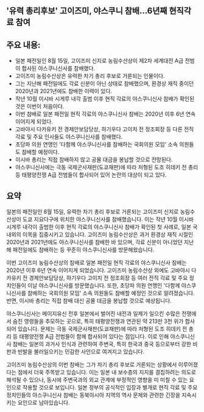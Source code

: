 ## '유력 총리후보' 고이즈미, 야스쿠니 참배…6년째 현직각료 참여

## 주요 내용:
*   일본 패전일인 8월 15일, 고이즈미 신지로 농림수산상이 제2차 세계대전 A급 전범이 합사된 야스쿠니신사를 참배했다.
*   고이즈미 농림수산상은 유력한 차기 총리 후보로 거론되는 인물이다.
*   그는 지난해 패전일에도 각료 신분이 아닌 상태로 참배했으며, 환경상 재직 중이던 2020년과 2021년에도 참배한 이력이 있다.
*   작년 10월 이시바 시게루 내각 출범 이후 현직 각료의 야스쿠니신사 참배가 확인된 것은 이번이 처음이다.
*   이번 참배로 일본 패전일 현직 각료의 야스쿠니신사 참배는 2020년 이후 6년 연속 이어지게 되었다.
*   고바야시 다카유키 전 경제안보담당상, 하기우다 고이치 전 정조회장 등 다른 전직 각료 및 주요 인사들도 야스쿠니신사를 참배했다.
*   초당파 의원 연맹인 '다함께 야스쿠니신사를 참배하는 국회의원 모임' 소속 의원들도 참배할 예정이다.
*   이시바 총리는 직접 참배하지 않고 공물 대금을 봉납할 것으로 전망된다.
*   야스쿠니신사에는 극동 국제군사재판(도쿄재판)에 따라 처형된 도조 히데키 전 총리 등 태평양전쟁 A급 전범들이 합사되어 있어 논란의 대상이 되고 있다.

## 요약

일본의 패전일인 8월 15일, 유력한 차기 총리 후보로 거론되는 고이즈미 신지로 농림수산상이 도쿄 지요다구에 위치한 야스쿠니신사를 참배했습니다. 이는 작년 10월 이시바 시게루 내각이 출범한 이후 현직 각료의 야스쿠니신사 참배가 확인된 첫 사례로, 일본 국내외의 이목을 집중시키고 있습니다. 고이즈미 농림수산상은 과거 환경상 재직 시절인 2020년과 2021년에도 야스쿠니신사를 참배한 바 있으며, 각료 신분이 아니었던 지난해 패전일에도 참배하는 등 꾸준히 야스쿠니신사를 방문해왔습니다.

이번 고이즈미 농림수산상의 참배로 일본 패전일 현직 각료의 야스쿠니신사 참배는 2020년 이후 6년 연속 이어지게 되었습니다. 고이즈미 농림수산상 외에도 고바야시 다카유키 전 경제안보담당상, 하기우다 고이치 전 정조회장 등 여러 전직 각료 및 주요 정치인들이 이날 야스쿠니신사를 방문했습니다. 또한, 초당파 의원 연맹인 '다함께 야스쿠니신사를 참배하는 국회의원 모임' 소속 의원들도 참배할 예정인 것으로 알려졌습니다. 반면, 이시바 총리는 직접 참배 대신 공물 대금을 봉납할 것으로 예상됩니다.

야스쿠니신사는 메이지유신 전후 일본에서 벌어진 내전과 일제가 일으킨 수많은 전쟁에서 숨진 영령들을 추모하는 곳으로, 특히 태평양전쟁과 연관된 약 213만 3천 위가 합사되어 있습니다. 문제는 극동 국제군사재판(도쿄재판)에 따라 처형된 도조 히데키 전 총리 등 태평양전쟁 A급 전범들이 함께 합사되어 있다는 점입니다. 이로 인해 야스쿠니신사 참배는 일본의 과거사 인식과 관련하여 주변국, 특히 한국과 중국 등으로부터 강한 비판과 반발을 불러일으키는 민감한 사안으로 여겨지고 있습니다.

고이즈미 농림수산상의 이번 참배는 그가 차기 총리 후보로 거론되는 상황에서 이루어졌다는 점에서 더욱 주목받고 있습니다. 이는 일본 내 보수층의 지지를 결집하려는 의도로 해석될 수 있으나, 동시에 주변국과의 외교 관계에 부정적인 영향을 미 미칠 수 있는 요인으로 작용할 것으로 보입니다. 일본 정부의 공식적인 입장과 별개로 현직 각료 및 주요 정치인들의 야스쿠니신사 참배는 동북아시아 지역의 역사 문제와 관련한 긴장을 지속시키는 요인으로 남아있습니다.